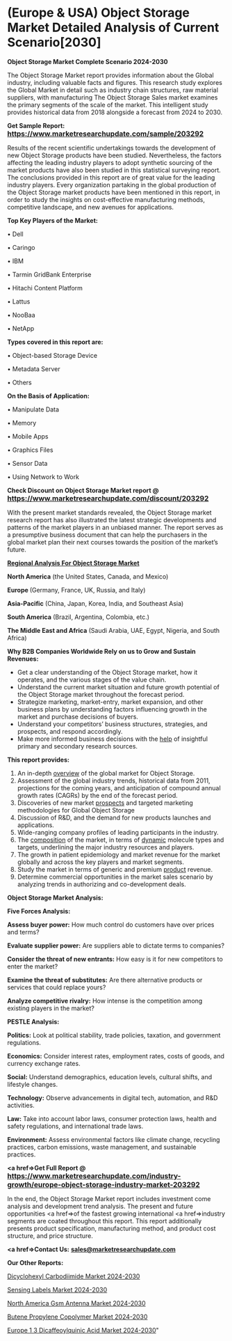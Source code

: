 # (Europe & USA) Object Storage Market Detailed Analysis of Current Scenario[2030]

<strong>Object Storage Market Complete Scenario 2024-2030</strong>

The Object Storage Market report provides information about the Global industry, including valuable facts and figures. This research study explores the Global Market in detail such as industry chain structures, raw material suppliers, with manufacturing The Object Storage Sales market examines the primary segments of the scale of the market. This intelligent study provides historical data from 2018 alongside a forecast from 2024 to 2030.

<strong>Get Sample Report: <a href=https://www.marketresearchupdate.com/sample/203292><font size=3 color=#0000ff>https://www.marketresearchupdate.com/sample/203292</font></a></strong>

Results of the recent scientific undertakings towards the development of new Object Storage products have been studied. Nevertheless, the factors affecting the leading industry players to adopt synthetic sourcing of the market products have also been studied in this statistical surveying report. The conclusions provided in this report are of great value for the leading industry players. Every organization partaking in the global production of the Object Storage market products have been mentioned in this report, in order to study the insights on cost-effective manufacturing methods, competitive landscape, and new avenues for applications.

<strong>Top Key Players of the Market:</strong>

• Dell

• Caringo

• IBM

• Tarmin GridBank Enterprise

• Hitachi Content Platform

• Lattus

• NooBaa

• NetApp

<strong>Types covered in this report are: </strong>

• Object-based Storage Device

• Metadata Server

• Others

<strong>On the Basis of Application:</strong>

• Manipulate Data

• Memory

• Mobile Apps

• Graphics Files

• Sensor Data

• Using Network to Work

<strong>Check Discount on Object Storage Market report @ <a href=https://www.marketresearchupdate.com/discount/203292><font size=3 color=#0000ff>https://www.marketresearchupdate.com/discount/203292</font></a></strong>

With the present market standards revealed, the Object Storage market research report has also illustrated the latest strategic developments and patterns of the market players in an unbiased manner. The report serves as a presumptive business document that can help the purchasers in the global market plan their next courses towards the position of the market’s future.

<strong><u><b>Regional Analysis For Object Storage Market</b></u></strong>

<strong><b>North America</b></strong> (the United States, Canada, and Mexico)

<strong><b>Europe </b></strong>(Germany, France, UK, Russia, and Italy)

<strong><b>Asia-Pacific</b></strong> (China, Japan, Korea, India, and Southeast Asia)

<strong><b>South America</b></strong> (Brazil, Argentina, Colombia, etc.)

<strong><b>The Middle East and Africa</b></strong> (Saudi Arabia, UAE, Egypt, Nigeria, and South Africa)

<strong>Why B2B Companies Worldwide Rely on us to Grow and Sustain Revenues:</strong>
<ul>
  <li>Get a clear understanding of the Object Storage market, how it operates, and the various stages of the value chain.</li>
  <li>Understand the current market situation and future growth potential of the Object Storage market throughout the forecast period.</li>
  <li>Strategize marketing, market-entry, market expansion, and other business plans by understanding factors influencing growth in the market and purchase decisions of buyers.</li>
  <li>Understand your competitors’ business structures, strategies, and prospects, and respond accordingly.</li>
  <li>Make more informed business decisions with the <a href=ASDF991299>help</a> of insightful primary and secondary research sources.</li>
</ul>
<strong>This report provides:</strong>
<ol>
  <li>An in-depth <a href=>overview</a> of the global market for Object Storage.</li>
  <li>Assessment of the global industry trends, historical data from 2011, projections for the coming years, and anticipation of compound annual growth rates (CAGRs) by the end of the forecast period.</li>
  <li>Discoveries of new market <a href=>prospects</a> and targeted marketing methodologies for Global Object Storage</li>
  <li>Discussion of R&amp;D, and the demand for new products launches and applications.</li>
  <li>Wide-ranging company profiles of leading participants in the industry.</li>
  <li>The <a href=ASDF881288>composition</a> of the market, in terms of <a href=>dynamic</a> molecule types and targets, underlining the major industry resources and players.</li>
  <li>The growth in patient epidemiology and market revenue for the market globally and across the key players and market segments.</li>
  <li>Study the market in terms of generic and premium <a href=>product</a> revenue.</li>
  <li>Determine commercial opportunities in the market sales scenario by analyzing trends in authorizing and co-development deals.</li>
</ol>

<strong>Object Storage Market Analysis:</strong>

<strong>Five Forces Analysis:</strong>

<strong>Assess buyer power:</strong> How much control do customers have over prices and terms?

<strong>Evaluate supplier power:</strong> Are suppliers able to dictate terms to companies?

<strong>Consider the threat of new entrants:</strong> How easy is it for new competitors to enter the market?

<strong>Examine the threat of substitutes:</strong> Are there alternative products or services that could replace yours?

<strong>Analyze competitive rivalry:</strong> How intense is the competition among existing players in the market?

<strong>PESTLE Analysis:</strong>

<strong>Politics:</strong> Look at political stability, trade policies, taxation, and government regulations.

<strong>Economics:</strong> Consider interest rates, employment rates, costs of goods, and currency exchange rates.

<strong>Social:</strong> Understand demographics, education levels, cultural shifts, and lifestyle changes.

<strong>Technology:</strong> Observe advancements in digital tech, automation, and R&D activities.

<strong>Law:</strong> Take into account labor laws, consumer protection laws, health and safety regulations, and international trade laws.

<strong>Environment:</strong> Assess environmental factors like climate change, recycling practices, carbon emissions, waste management, and sustainable practices.

<strong><a href=>Get Full Report</a> @ <a href=https://www.marketresearchupdate.com/industry-growth/europe-object-storage-industry-market-203292><font size=3 color=#0000ff>https://www.marketresearchupdate.com/industry-growth/europe-object-storage-industry-market-203292</font></a></strong>

In the end, the Object Storage Market report includes investment come analysis and development trend analysis. The present and future opportunities <a href=>of</a> the fastest growing international <a href=>industry</a> segments are coated throughout this report. This report additionally presents product specification, manufacturing method, and product cost structure, and price structure.

<strong><a href=><strong>Contact Us:</strong></a></strong>
<strong>sales@marketresearchupdate.com</strong>

<strong>Our Other Reports:</strong>

<a href=https://www.linkedin.com/pulse/dicyclohexyl-carbodiimide-market-current-business>Dicyclohexyl Carbodiimide Market 2024-2030</a>

<a href=https://www.linkedin.com/pulse/sensing-labels-market-outlooks-2023-size-players>Sensing Labels Market 2024-2030</a>

<a href=https://www.linkedin.com/pulse/north-america-gsm-antenna-market-2023-challenges>North America Gsm Antenna Market 2024-2030</a>

<a href=https://www.linkedin.com/pulse/butene-propylene-copolymer-market-2023-comprehensive-sdygf/>Butene Propylene Copolymer Market 2024-2030</a>

<a href=https://www.linkedin.com/pulse/europe-1-3-dicaffeoylquinic-acid-market-kofhf/>Europe 1 3 Dicaffeoylquinic Acid Market 2024-2030</a>"
